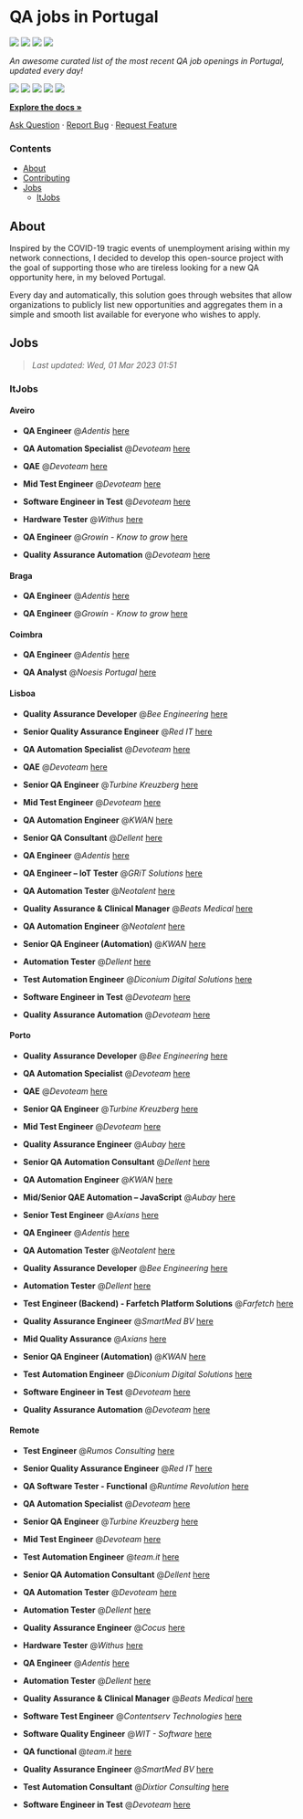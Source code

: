 QA jobs in Portugal
========================

![](https://img.shields.io/static/v1?label=%F0%9F%8C%9F&message=If%20Useful&color=BC4E99)
[![](https://img.shields.io/github/stars/sergiomartins8/qa-jobs-in-portugal)](https://github.com/sergiomartins8/qa-jobs-in-portugal/stargazers)
[![](https://img.shields.io/github/forks/sergiomartins8/qa-jobs-in-portugal)](https://github.com/sergiomartins8/qa-jobs-in-portugal/network/members)
[![](https://img.shields.io/badge/-sergiomartins8-blue?logo=Linkedin&logoColor=white)](https://www.linkedin.com/in/sergiomartins8/)

_An awesome curated list of the most recent QA job openings in Portugal, updated every day!_

[![](https://img.shields.io/github/v/release/sergiomartins8/qa-jobs-in-portugal)](https://github.com/sergiomartins8/qa-jobs-in-portugal/releases)
[![](https://github.com/sergiomartins8/qa-jobs-in-portugal/workflows/release/badge.svg)](https://github.com/sergiomartins8/qa-jobs-in-portugal/actions?query=workflow%3Arelease)
[![](https://img.shields.io/github/issues/sergiomartins8/qa-jobs-in-portugal)](https://github.com/sergiomartins8/qa-jobs-in-portugal/issues)
[![](https://img.shields.io/github/contributors/sergiomartins8/qa-jobs-in-portugal)](https://github.com/sergiomartins8/qa-jobs-in-portugal/graphs/contributors)
[![](https://img.shields.io/github/license/sergiomartins8/qa-jobs-in-portugal)](https://github.com/sergiomartins8/qa-jobs-in-portugal/blob/master/LICENSE)

**[Explore the docs »](https://github.com/sergiomartins8/qa-jobs-in-portugal/blob/master/docs/DOCUMENTATION.md)**

[Ask Question](https://github.com/sergiomartins8/qa-jobs-in-portugal/issues) 
·
[Report Bug](https://github.com/sergiomartins8/qa-jobs-in-portugal/issues)
·
[Request Feature](https://github.com/sergiomartins8/qa-jobs-in-portugal/issues)

### Contents
* [About](#about)
* [Contributing](https://github.com/sergiomartins8/qa-jobs-in-portugal/blob/master/docs/CONTRIBUTING.md)
* [Jobs](#jobs)
  * [ItJobs](#itjobs)

## About
Inspired by the COVID-19 tragic events of unemployment arising within my network connections, I decided to develop this open-source project with the goal of supporting those who are tireless looking for a new QA opportunity here, in my beloved Portugal.

Every day and automatically, this solution goes through websites that allow organizations to publicly list new opportunities and aggregates them in a simple and smooth list available for everyone who wishes to apply.

Jobs
---------

> _Last updated: Wed, 01 Mar 2023 01:51_

### ItJobs

#### Aveiro

- **QA Engineer** @_Adentis_ [here](https://www.itjobs.pt/oferta/454241/qa-engineer)


- **QA Automation Specialist** @_Devoteam_ [here](https://www.itjobs.pt/oferta/453165/qa-automation-specialist)


- **QAE** @_Devoteam_ [here](https://www.itjobs.pt/oferta/454621/qae)


- **Mid Test Engineer** @_Devoteam_ [here](https://www.itjobs.pt/oferta/454833/mid-test-engineer)


- **Software Engineer in Test** @_Devoteam_ [here](https://www.itjobs.pt/oferta/454010/software-engineer-in-test)


- **Hardware Tester** @_Withus_ [here](https://www.itjobs.pt/oferta/455370/hardware-tester)


- **QA Engineer** @_Growin - Know to grow_ [here](https://www.itjobs.pt/oferta/454735/qa-engineer)


- **Quality Assurance Automation** @_Devoteam_ [here](https://www.itjobs.pt/oferta/455182/quality-assurance-automation)

#### Braga

- **QA Engineer** @_Adentis_ [here](https://www.itjobs.pt/oferta/454241/qa-engineer)


- **QA Engineer** @_Growin - Know to grow_ [here](https://www.itjobs.pt/oferta/454735/qa-engineer)

#### Coimbra

- **QA Engineer** @_Adentis_ [here](https://www.itjobs.pt/oferta/454241/qa-engineer)


- **QA Analyst** @_Noesis Portugal_ [here](https://www.itjobs.pt/oferta/453411/qa-analyst)

#### Lisboa

- **Quality Assurance Developer** @_Bee Engineering_ [here](https://www.itjobs.pt/oferta/454011/quality-assurance-developer)


- **Senior Quality Assurance Engineer** @_Red IT_ [here](https://www.itjobs.pt/oferta/455416/senior-quality-assurance-engineer)


- **QA Automation Specialist** @_Devoteam_ [here](https://www.itjobs.pt/oferta/453165/qa-automation-specialist)


- **QAE** @_Devoteam_ [here](https://www.itjobs.pt/oferta/454621/qae)


- **Senior QA Engineer** @_Turbine Kreuzberg_ [here](https://www.itjobs.pt/oferta/454948/senior-qa-engineer)


- **Mid Test Engineer** @_Devoteam_ [here](https://www.itjobs.pt/oferta/454833/mid-test-engineer)


- **QA Automation Engineer** @_KWAN_ [here](https://www.itjobs.pt/oferta/454064/qa-automation-engineer)


- **Senior QA Consultant** @_Dellent_ [here](https://www.itjobs.pt/oferta/454423/senior-qa-consultant)


- **QA Engineer** @_Adentis_ [here](https://www.itjobs.pt/oferta/454241/qa-engineer)


- **QA Engineer – IoT Tester** @_GRiT Solutions_ [here](https://www.itjobs.pt/oferta/454753/qa-engineer-iot-tester)


- **QA Automation Tester** @_Neotalent_ [here](https://www.itjobs.pt/oferta/453286/qa-automation-tester)


- **Quality Assurance & Clinical Manager** @_Beats Medical_ [here](https://www.itjobs.pt/oferta/454488/quality-assurance-clinical-manager)


- **QA Automation Engineer** @_Neotalent_ [here](https://www.itjobs.pt/oferta/454854/qa-automation-engineer)


- **Senior QA Engineer (Automation)** @_KWAN_ [here](https://www.itjobs.pt/oferta/453951/senior-qa-engineer-automation)


- **Automation Tester** @_Dellent_ [here](https://www.itjobs.pt/oferta/453147/automation-tester)


- **Test Automation Engineer** @_Diconium Digital Solutions_ [here](https://www.itjobs.pt/oferta/455200/test-automation-engineer)


- **Software Engineer in Test** @_Devoteam_ [here](https://www.itjobs.pt/oferta/454010/software-engineer-in-test)


- **Quality Assurance Automation** @_Devoteam_ [here](https://www.itjobs.pt/oferta/455182/quality-assurance-automation)

#### Porto

- **Quality Assurance Developer** @_Bee Engineering_ [here](https://www.itjobs.pt/oferta/454011/quality-assurance-developer)


- **QA Automation Specialist** @_Devoteam_ [here](https://www.itjobs.pt/oferta/453165/qa-automation-specialist)


- **QAE** @_Devoteam_ [here](https://www.itjobs.pt/oferta/454621/qae)


- **Senior QA Engineer** @_Turbine Kreuzberg_ [here](https://www.itjobs.pt/oferta/454948/senior-qa-engineer)


- **Mid Test Engineer** @_Devoteam_ [here](https://www.itjobs.pt/oferta/454833/mid-test-engineer)


- **Quality Assurance Engineer** @_Aubay_ [here](https://www.itjobs.pt/oferta/455308/quality-assurance-engineer)


- **Senior QA Automation Consultant** @_Dellent_ [here](https://www.itjobs.pt/oferta/454883/senior-qa-automation-consultant)


- **QA Automation Engineer** @_KWAN_ [here](https://www.itjobs.pt/oferta/454064/qa-automation-engineer)


- **Mid/Senior QAE Automation – JavaScript** @_Aubay_ [here](https://www.itjobs.pt/oferta/454800/mid-senior-qae-automation-javascript)


- **Senior Test Engineer** @_Axians_ [here](https://www.itjobs.pt/oferta/454644/senior-test-engineer)


- **QA Engineer** @_Adentis_ [here](https://www.itjobs.pt/oferta/454241/qa-engineer)


- **QA Automation Tester** @_Neotalent_ [here](https://www.itjobs.pt/oferta/453286/qa-automation-tester)


- **Quality Assurance Developer** @_Bee Engineering_ [here](https://www.itjobs.pt/oferta/454021/quality-assurance-developer)


- **Automation Tester** @_Dellent_ [here](https://www.itjobs.pt/oferta/454394/automation-tester)


- **Test Engineer (Backend) - Farfetch Platform Solutions** @_Farfetch_ [here](https://www.itjobs.pt/oferta/455168/test-engineer-backend-farfetch-platform-solutions)


- **Quality Assurance Engineer** @_SmartMed BV_ [here](https://www.itjobs.pt/oferta/454253/quality-assurance-engineer)


- **Mid Quality Assurance** @_Axians_ [here](https://www.itjobs.pt/oferta/454651/mid-quality-assurance)


- **Senior QA Engineer (Automation)** @_KWAN_ [here](https://www.itjobs.pt/oferta/453951/senior-qa-engineer-automation)


- **Test Automation Engineer** @_Diconium Digital Solutions_ [here](https://www.itjobs.pt/oferta/455200/test-automation-engineer)


- **Software Engineer in Test** @_Devoteam_ [here](https://www.itjobs.pt/oferta/454010/software-engineer-in-test)


- **Quality Assurance Automation** @_Devoteam_ [here](https://www.itjobs.pt/oferta/455182/quality-assurance-automation)

#### Remote

- **Test Engineer** @_Rumos Consulting_ [here](https://www.itjobs.pt/oferta/455030/test-engineer)


- **Senior Quality Assurance Engineer** @_Red IT_ [here](https://www.itjobs.pt/oferta/455416/senior-quality-assurance-engineer)


- **QA Software Tester - Functional** @_Runtime Revolution_ [here](https://www.itjobs.pt/oferta/454150/qa-software-tester-functional)


- **QA Automation Specialist** @_Devoteam_ [here](https://www.itjobs.pt/oferta/453165/qa-automation-specialist)


- **Senior QA Engineer** @_Turbine Kreuzberg_ [here](https://www.itjobs.pt/oferta/454948/senior-qa-engineer)


- **Mid Test Engineer** @_Devoteam_ [here](https://www.itjobs.pt/oferta/454833/mid-test-engineer)


- **Test Automation Engineer** @_team.it_ [here](https://www.itjobs.pt/oferta/455262/test-automation-engineer)


- **Senior QA Automation Consultant** @_Dellent_ [here](https://www.itjobs.pt/oferta/454883/senior-qa-automation-consultant)


- **QA Automation Tester** @_Devoteam_ [here](https://www.itjobs.pt/oferta/453100/qa-automation-tester)


- **Automation Tester** @_Dellent_ [here](https://www.itjobs.pt/oferta/453999/automation-tester)


- **Quality Assurance Engineer** @_Cocus_ [here](https://www.itjobs.pt/oferta/454696/quality-assurance-engineer)


- **Hardware Tester** @_Withus_ [here](https://www.itjobs.pt/oferta/455370/hardware-tester)


- **QA Engineer** @_Adentis_ [here](https://www.itjobs.pt/oferta/454241/qa-engineer)


- **Automation Tester** @_Dellent_ [here](https://www.itjobs.pt/oferta/454394/automation-tester)


- **Quality Assurance & Clinical Manager** @_Beats Medical_ [here](https://www.itjobs.pt/oferta/454488/quality-assurance-clinical-manager)


- **Software Test Engineer** @_Contentserv Technologies_ [here](https://www.itjobs.pt/oferta/453645/software-test-engineer)


- **Software Quality Engineer** @_WIT - Software_ [here](https://www.itjobs.pt/oferta/455061/software-quality-engineer)


- **QA functional** @_team.it_ [here](https://www.itjobs.pt/oferta/455265/team-qa-functional)


- **Quality Assurance Engineer** @_SmartMed BV_ [here](https://www.itjobs.pt/oferta/454253/quality-assurance-engineer)


- **Test Automation Consultant** @_Dixtior Consulting_ [here](https://www.itjobs.pt/oferta/454744/test-automation-consultant)


- **Software Engineer in Test** @_Devoteam_ [here](https://www.itjobs.pt/oferta/454010/software-engineer-in-test)

